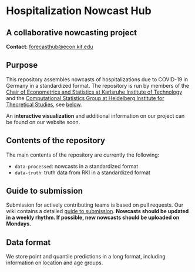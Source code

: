 # Hospitalization Nowcast Hub

## A collaborative nowcasting project

**Contact**: forecasthub@econ.kit.edu

## Purpose

This repository assembles nowcasts of hospitalizations due to COVID-19 in Germany in a standardized format. The repository is run by members of the [Chair of Econometrics and Statistics at Karlsruhe Institute of Technology](https://statistik.econ.kit.edu/index.php) and the [Computational Statistics Group at Heidelberg Institute for Theoretical Studies](https://www.h-its.org/research/cst/), see [below](#forecast-hub-team).

An **interactive visualization** and additional information on our project can be found on our website soon.

## Contents of the repository

The main contents of the repository are currently the following:

- `data-processed`: nowcasts in a standardized format
- `data-truth`: truth data from RKI in a standardized format


## Guide to submission

Submission for actively contributing teams is based on pull requests. Our wiki contains a detailed [guide to submission](https://github.com/KITmetricslab/covid19-forecast-hub-de/wiki/Preparing-your-submission). **Nowcasts should be updated in a weekly rhythm. If possible, new nowcasts should be uploaded on Mondays.**

## Data format

We store point and quantile predictions in a long format, including information on location and age groups.
